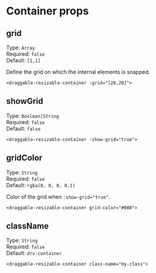 

# Container props

## grid
Type: `Array`<br />
Required: `false`<br />
Default: `[1,1]`<br />

Define the grid on which the internal elements is snapped.

```vue
<draggable-resizable-container :grid="[20,20]">
```

## showGrid
Type: `Boolean|String`<br />
Required: `false`<br />
Default: `false`<br />

```vue
<draggable-resizable-container :show-grid="true">
```

## gridColor
Type: `String`<br />
Required: `false`<br />
Default: `rgba(0, 0, 0, 0.1)`<br />

Color of the grid when `:show-grid="true"`.

```vue
<draggable-resizable-container grid-color="#000">
```


## className
Type: `String`<br />
Required: `false`<br />
Default: `drv-container`<br />


```vue
<draggable-resizable-container class-name="my-class">
```

